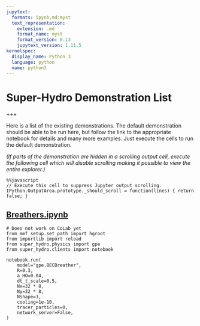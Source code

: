 ```yaml
---
jupytext:
  formats: ipynb,md:myst
  text_representation:
    extension: .md
    format_name: myst
    format_version: 0.13
    jupytext_version: 1.11.5
kernelspec:
  display_name: Python 3
  language: python
  name: python3
---
```


# Super-Hydro Demonstration List

+++

Here is a list of the existing demonstrations.  The default demonstration should be able to be run here, but follow the link to the appropriate notebook for details and many more examples.  Just execute the cells to run the default demonstration.

*(If parts of the demonstration are hidden in a scrolling output cell, execute the following cell which will disable scrolling making it possible to view the entire explorer.)*

```{code-cell} ipython3
%%javascript
// Execute this cell to suppress Jupyter output scrolling.
IPython.OutputArea.prototype._should_scroll = function(lines) { return false; }
```

## [Breathers.ipynb](Breathers.ipynb)

```{code-cell} ipython3
# Does not work on CoLab yet
from mmf_setup.set_path import hgroot
from importlib import reload
from super_hydro.physics import gpe
from super_hydro.clients import notebook

notebook.run(
    model="gpe.BECBreather",
    R=0.3,
    a_HO=0.04,
    dt_t_scale=0.5,
    Nx=32 * 8,
    Ny=32 * 8,
    Nshape=3,
    cooling=1e-10,
    tracer_particles=0,
    network_server=False,
)
```

```{code-cell} ipython3

```
